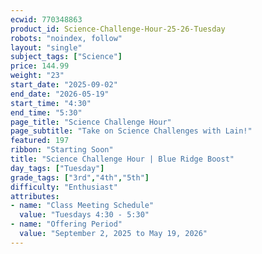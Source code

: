 ```yaml
---
ecwid: 770348863
product_id: Science-Challenge-Hour-25-26-Tuesday
robots: "noindex, follow"
layout: "single"
subject_tags: ["Science"]
price: 144.99
weight: "23"
start_date: "2025-09-02"
end_date: "2026-05-19"
start_time: "4:30"
end_time: "5:30"
page_title: "Science Challenge Hour"
page_subtitle: "Take on Science Challenges with Lain!"
featured: 197
ribbon: "Starting Soon"
title: "Science Challenge Hour | Blue Ridge Boost"
day_tags: ["Tuesday"]
grade_tags: ["3rd","4th","5th"]
difficulty: "Enthusiast"
attributes:
- name: "Class Meeting Schedule"
  value: "Tuesdays 4:30 - 5:30"
- name: "Offering Period"
  value: "September 2, 2025 to May 19, 2026"
---
```

